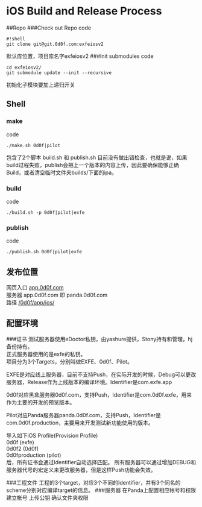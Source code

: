 # iOS Build and Release Process

##Repo
###Check out Repo
code

    #!shell
    git clone git@git.0d0f.com:exfeiosv2
    
默认库位置，项目库名字exfeiosv2
###Init submodules
code

    cd exfeiosv2/
    git submodule update --init --recursive
    
初始化子模块要加上递归开关
## Shell
### make
code
    
    ./make.sh 0d0f|pilot
    
包含了2个脚本
build.sh
和
publish.sh
目前没有做出错检查，也就是说，如果build过程失败，publish会把上一个版本的内容上传，因此要确保能够正确Build，或者清空临时文件夹builds/下面的ipa。

### build
code

    ./build.sh -p 0d0f|pilot|exfe
    
### publish
code

    ./publish.sh 0d0f|pilot|exfe
    
## 发布位置
网页入口 [app.0d0f.com](http://app.0d0f.com/)    
服务器 app.0d0f.com 即 panda.0d0f.com    
路径 [/0d0f/app/ios/](ssh://app.0d0f.com/0d0f/app/ios/)    

## 配置环境
###证书
测试服务器使用eDoctor私钥，由yashure提供，Stony持有和管理，hj备份持有。    
正式服务器使用的是exfe的私钥。    
项目分为3个Targets，分别叫做EXFE、0d0f、Pilot。

EXFE是对应线上服务器，目前不支持Push，在实际开发的时候，Debug可以更改服务器，Release作为上线版本的编译环境。Identifier是com.exfe.app

0d0f对应黑盒服务器0d0f.com，支持Push，Identifier是com.0d0f.exfe，用来作为主要的开发的预览版本。

Pilot对应Panda服务器panda.0d0f.com，支持Push，Identifier是com.0d0f.production，主要用来开发测试新功能使用的版本。

导入如下iOS Profile(Provision Profile)    
0d0f (exfe)    
0d0f2 (0d0f)    
0d0fproduction (pilot)    
后，所有证书会通过Identifier自动选择匹配。
所有服务器可以通过增加DEBUG和服务器代号的宏定义来更改服务器，但是这样Push功能会失效。


###工程文件
工程的3个target，对应3个不同的Identifier，并有3个同名的scheme分别对应编译target的信息。
###服务器
在Panda上配置相应帐号和权限
建立帐号
上传公钥
确认文件夹权限

